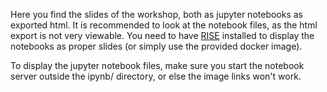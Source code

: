 Here you find the slides of the workshop, both as jupyter notebooks as exported html. It is recommended to look at the notebook files, as the html export is not very viewable. You need to have [RISE](https://github.com/damianavila/RISE) installed to display the notebooks as proper slides (or simply use the provided docker image).


To display the jupyter notebook files, make sure you start the notebook server outside the ipynb/ directory, or else the image links won't work.
